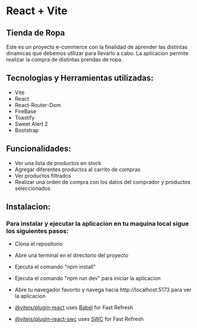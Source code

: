# React + Vite

## Tienda de Ropa
Este es un proyecto e-commerce con la finalidad de aprender las distintas dinamicas que debemos utilizar para llevarlo a cabo. La aplicacion permite realizar la compra de distintas prendas de ropa.

## Tecnologias y Herramientas utilizadas: 
- Vite 
- React
- React-Router-Dom
- FireBase 
- Toastify
- Sweet Alert 2
- Bootstrap

## Funcionalidades:
- Ver una lista de productos en stock
- Agregar diferentes productos al carrito de compras
- Ver productos filtrados
- Realizar una orden de compra con los datos del comprador y productos seleccionados

## Instalacion:

### Para instalar y ejecutar la aplicacion en tu maquina local sigue los siguientes pasos:
- Clona el repositorio 
- Abre una terminal en el directorio del proyecto
- Ejecuta el comando "npm install"
- Ejecuta el comando "npm run dev" para iniciar la aplicacion
- Abre tu navegador favorito y navega hacia http://localhost:5173 para ver la aplicacion

- [@vitejs/plugin-react](https://github.com/vitejs/vite-plugin-react/blob/main/packages/plugin-react/README.md) uses [Babel](https://babeljs.io/) for Fast Refresh
- [@vitejs/plugin-react-swc](https://github.com/vitejs/vite-plugin-react-swc) uses [SWC](https://swc.rs/) for Fast Refresh
